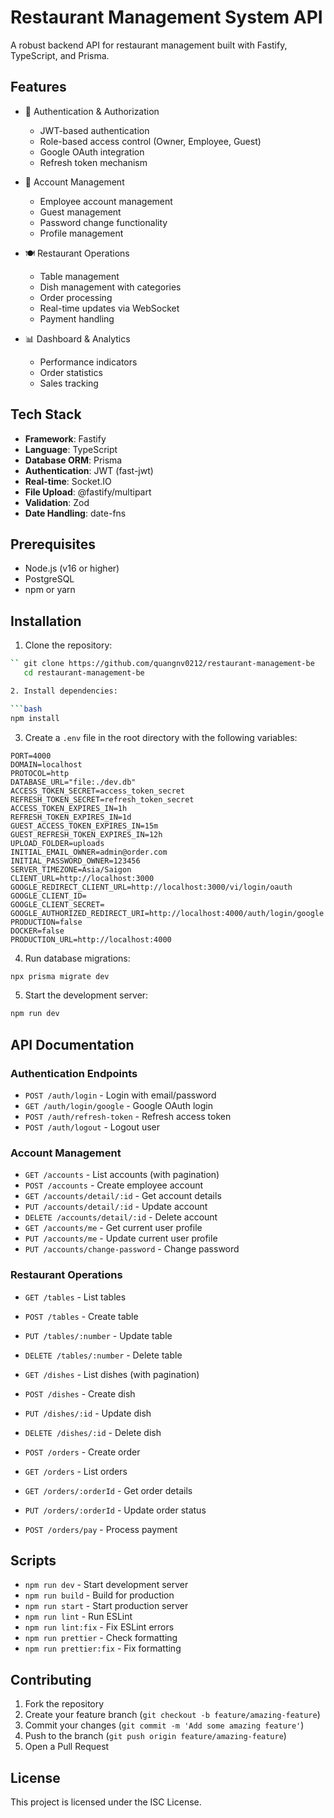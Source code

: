 # Restaurant Management System API

A robust backend API for restaurant management built with Fastify, TypeScript, and Prisma.

## Features

- 🔐 Authentication & Authorization

  - JWT-based authentication
  - Role-based access control (Owner, Employee, Guest)
  - Google OAuth integration
  - Refresh token mechanism

- 👥 Account Management

  - Employee account management
  - Guest management
  - Password change functionality
  - Profile management

- 🍽️ Restaurant Operations

  - Table management
  - Dish management with categories
  - Order processing
  - Real-time updates via WebSocket
  - Payment handling

- 📊 Dashboard & Analytics
  - Performance indicators
  - Order statistics
  - Sales tracking

## Tech Stack

- **Framework**: Fastify
- **Language**: TypeScript
- **Database ORM**: Prisma
- **Authentication**: JWT (fast-jwt)
- **Real-time**: Socket.IO
- **File Upload**: @fastify/multipart
- **Validation**: Zod
- **Date Handling**: date-fns

## Prerequisites

- Node.js (v16 or higher)
- PostgreSQL
- npm or yarn

## Installation

1. Clone the repository:

````bash
`` git clone https://github.com/quangnv0212/restaurant-management-be
   cd restaurant-management-be

2. Install dependencies:

```bash
npm install
````

3. Create a `.env` file in the root directory with the following variables:

```env
PORT=4000
DOMAIN=localhost
PROTOCOL=http
DATABASE_URL="file:./dev.db"
ACCESS_TOKEN_SECRET=access_token_secret
REFRESH_TOKEN_SECRET=refresh_token_secret
ACCESS_TOKEN_EXPIRES_IN=1h
REFRESH_TOKEN_EXPIRES_IN=1d
GUEST_ACCESS_TOKEN_EXPIRES_IN=15m
GUEST_REFRESH_TOKEN_EXPIRES_IN=12h
UPLOAD_FOLDER=uploads
INITIAL_EMAIL_OWNER=admin@order.com
INITIAL_PASSWORD_OWNER=123456
SERVER_TIMEZONE=Asia/Saigon
CLIENT_URL=http://localhost:3000
GOOGLE_REDIRECT_CLIENT_URL=http://localhost:3000/vi/login/oauth
GOOGLE_CLIENT_ID=
GOOGLE_CLIENT_SECRET=
GOOGLE_AUTHORIZED_REDIRECT_URI=http://localhost:4000/auth/login/google
PRODUCTION=false
DOCKER=false
PRODUCTION_URL=http://localhost:4000

```

4. Run database migrations:

```bash
npx prisma migrate dev
```

5. Start the development server:

```bash
npm run dev
```

## API Documentation

### Authentication Endpoints

- `POST /auth/login` - Login with email/password
- `GET /auth/login/google` - Google OAuth login
- `POST /auth/refresh-token` - Refresh access token
- `POST /auth/logout` - Logout user

### Account Management

- `GET /accounts` - List accounts (with pagination)
- `POST /accounts` - Create employee account
- `GET /accounts/detail/:id` - Get account details
- `PUT /accounts/detail/:id` - Update account
- `DELETE /accounts/detail/:id` - Delete account
- `GET /accounts/me` - Get current user profile
- `PUT /accounts/me` - Update current user profile
- `PUT /accounts/change-password` - Change password

### Restaurant Operations

- `GET /tables` - List tables
- `POST /tables` - Create table
- `PUT /tables/:number` - Update table
- `DELETE /tables/:number` - Delete table

- `GET /dishes` - List dishes (with pagination)
- `POST /dishes` - Create dish
- `PUT /dishes/:id` - Update dish
- `DELETE /dishes/:id` - Delete dish

- `POST /orders` - Create order
- `GET /orders` - List orders
- `GET /orders/:orderId` - Get order details
- `PUT /orders/:orderId` - Update order status
- `POST /orders/pay` - Process payment

## Scripts

- `npm run dev` - Start development server
- `npm run build` - Build for production
- `npm run start` - Start production server
- `npm run lint` - Run ESLint
- `npm run lint:fix` - Fix ESLint errors
- `npm run prettier` - Check formatting
- `npm run prettier:fix` - Fix formatting

## Contributing

1. Fork the repository
2. Create your feature branch (`git checkout -b feature/amazing-feature`)
3. Commit your changes (`git commit -m 'Add some amazing feature'`)
4. Push to the branch (`git push origin feature/amazing-feature`)
5. Open a Pull Request

## License

This project is licensed under the ISC License.
